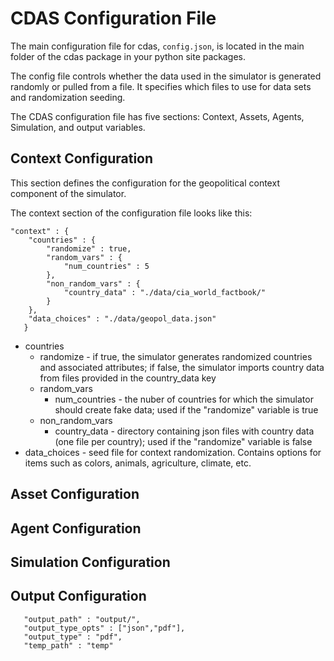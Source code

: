 # CDAS Configuration File

The main configuration file for cdas, ```config.json```, is located in the main folder of the cdas package in your python site packages. 

The config file controls whether the data used in the simulator is generated randomly or pulled from a file. It specifies which files to use for data sets and randomization seeding. 

The CDAS configuration file has five sections: Context, Assets, Agents, Simulation, and output variables. 

## Context Configuration

This section defines the configuration for the geopolitical context component of the simulator.

The context section of the configuration file looks like this:

```
"context" : {
    "countries" : {
        "randomize" : true,
        "random_vars" : {
            "num_countries" : 5
        },
        "non_random_vars" : {
            "country_data" : "./data/cia_world_factbook/"
        }
    },
    "data_choices" : "./data/geopol_data.json"
   }
```

- countries
    - randomize - if true, the simulator generates randomized countries and associated attributes; if false, the simulator imports country data from files provided in the country_data key
    - random_vars
        - num_countries - the nuber of countries for which the simulator should create fake data; used if the "randomize" variable is true
    - non_random_vars
        - country_data - directory containing json files with country data (one file per country); used if the "randomize" variable is false
- data_choices - seed file for context randomization. Contains options for items such as colors, animals, agriculture, climate, etc.

## Asset Configuration

## Agent Configuration

## Simulation Configuration

## Output Configuration

```
   "output_path" : "output/",
   "output_type_opts" : ["json","pdf"],
   "output_type" : "pdf",
   "temp_path" : "temp"
```